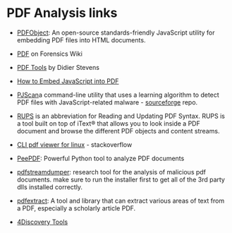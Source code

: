 # PDF Analysis links

* [PDFObject](https://pdfobject.com/): An open-source standards-friendly JavaScript utility for embedding PDF files into HTML documents.
* [PDF](https://www.forensicswiki.org/wiki/PDF) on Forensics Wiki
* [PDF Tools](https://blog.didierstevens.com/programs/pdf-tools/) by Didier Stevens

* [How to Embed JavaScript into PDF](http://mariomalwareanalysis.blogspot.com/2012/02/how-to-embed-javascript-into-pdf.html)
* [PJScan](https://seclist.wordpress.com/2011/12/10/pjscan-a-command-line-utility-that-uses-a-learning-algorithm-to-detect-pdf-files-with-javascript-related-malware-i-e-malicious-pdf-files/)a command-line utility that uses a learning algorithm to detect PDF files with JavaScript-related malware - [sourceforge](https://sourceforge.net/projects/pjscan/) repo.
* [RUPS](https://github.com/itext/rups) is an abbreviation for Reading and Updating PDF Syntax. RUPS is a tool built on top of iText® that allows you to look inside a PDF document and browse the different PDF objects and content streams.
* [CLI pdf viewer for linux](https://stackoverflow.com/questions/3570591/cli-pdf-viewer-for-linux) - stackoverflow
* [PeePDF](https://github.com/jesparza/peepdf): Powerful Python tool to analyze PDF documents
* [pdfstreamdumper](https://github.com/dzzie/pdfstreamdumper): research tool for the analysis of malicious pdf documents. make sure to run the installer first to get all of the 3rd party dlls installed correctly. 
* [pdfextract](https://github.com/CrossRef/pdfextract):  A tool and library that can extract various areas of text from a PDF, especially a scholarly article PDF. 
* [4Discovery Tools](http://www.4discovery.com/our-tools/)
